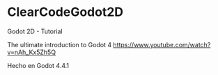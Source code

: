 # ClearCodeGodot2D

Godot 2D - Tutorial

The ultimate introduction to Godot 4
https://www.youtube.com/watch?v=nAh_Kx5Zh5Q

Hecho en Godot 4.4.1
